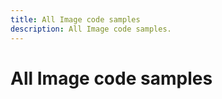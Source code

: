 ```yaml
---
title: All Image code samples
description: All Image code samples.
---
```


# All Image code samples
